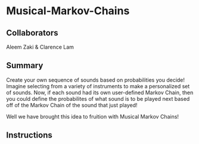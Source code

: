 # Musical-Markov-Chains

## Collaborators ##

Aleem Zaki & Clarence Lam

## Summary ##

Create your own sequence of sounds based on probabilities you decide! Imagine selecting from a variety of instruments to make a personalized set of sounds. Now, if each sound had its own user-defined Markov Chain, then you could define the probabilites of what sound is to be played next based off of the Markov Chain of the sound that just played!

Well we have brought this idea to fruition with Musical Markov Chains!

## Instructions ##

